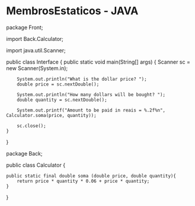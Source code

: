 # MembrosEstaticos - JAVA

package Front;

import Back.Calculator;

import java.util.Scanner;

public class Interface {
    public static void main(String[] args) {
        Scanner sc = new Scanner(System.in);

        System.out.println("What is the dollar price? ");
        double price = sc.nextDouble();

        System.out.println("How many dollars will be bought? ");
        double quantity = sc.nextDouble();

        System.out.printf("Amount to be paid in reais = %.2f%n", Calculator.soma(price, quantity));

        sc.close();
    }
}


package Back;

public class Calculator {

    public static final double soma (double price, double quantity){
        return price * quantity * 0.06 + price * quantity;
    }

}

